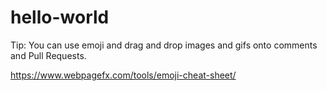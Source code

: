 # hello-world
Tip: You can use emoji and drag and drop images and gifs onto comments and Pull Requests.

https://www.webpagefx.com/tools/emoji-cheat-sheet/ 
